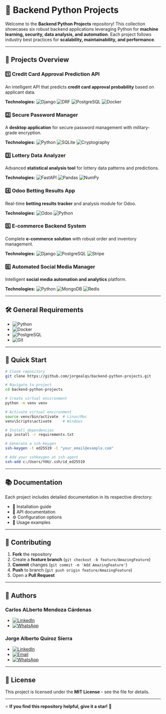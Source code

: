 # 🚀 Backend Python Projects

Welcome to the **Backend Python Projects** repository! This collection showcases six robust backend applications leveraging Python for **machine learning, security, data analysis, and automation**. Each project follows industry best practices for **scalability, maintainability, and performance**.

---

## 📌 Projects Overview

### 1️⃣ Credit Card Approval Prediction API

An intelligent API that predicts **credit card approval probability** based on applicant data.

**Technologies:**
![Django](https://img.shields.io/badge/Django-092E20?style=for-the-badge&logo=django&logoColor=white) ![DRF](https://img.shields.io/badge/DRF-red?style=for-the-badge) ![PostgreSQL](https://img.shields.io/badge/PostgreSQL-316192?style=for-the-badge&logo=postgresql&logoColor=white) ![Docker](https://img.shields.io/badge/Docker-2496ED?style=for-the-badge&logo=docker&logoColor=white)

### 2️⃣ Secure Password Manager

A **desktop application** for secure password management with military-grade encryption.

**Technologies:**
![Python](https://img.shields.io/badge/Python-3776AB?style=for-the-badge&logo=python&logoColor=white) ![SQLite](https://img.shields.io/badge/SQLite-003B57?style=for-the-badge&logo=sqlite&logoColor=white) ![Cryptography](https://img.shields.io/badge/Cryptography-FF8C00?style=for-the-badge)

### 3️⃣ Lottery Data Analyzer

Advanced **statistical analysis tool** for lottery data patterns and predictions.

**Technologies:**
![FastAPI](https://img.shields.io/badge/FastAPI-009688?style=for-the-badge&logo=fastapi&logoColor=white) ![Pandas](https://img.shields.io/badge/Pandas-150458?style=for-the-badge&logo=pandas&logoColor=white) ![NumPy](https://img.shields.io/badge/NumPy-013243?style=for-the-badge&logo=numpy&logoColor=white)

### 4️⃣ Odoo Betting Results App

Real-time **betting results tracker** and analysis module for Odoo.

**Technologies:**
![Odoo](https://img.shields.io/badge/Odoo-512DA8?style=for-the-badge&logo=odoo&logoColor=white) ![Python](https://img.shields.io/badge/Python-3776AB?style=for-the-badge&logo=python&logoColor=white)

### 5️⃣ E-commerce Backend System

Complete **e-commerce solution** with robust order and inventory management.

**Technologies:**
![Django](https://img.shields.io/badge/Django-092E20?style=for-the-badge&logo=django&logoColor=white) ![PostgreSQL](https://img.shields.io/badge/PostgreSQL-316192?style=for-the-badge&logo=postgresql&logoColor=white) ![Stripe](https://img.shields.io/badge/Stripe-008CDD?style=for-the-badge&logo=stripe&logoColor=white)

### 6️⃣ Automated Social Media Manager

Intelligent **social media automation and analytics** platform.

**Technologies:**
![Python](https://img.shields.io/badge/Python-3776AB?style=for-the-badge&logo=python&logoColor=white) ![MongoDB](https://img.shields.io/badge/MongoDB-47A248?style=for-the-badge&logo=mongodb&logoColor=white) ![Redis](https://img.shields.io/badge/Redis-DC382D?style=for-the-badge&logo=redis&logoColor=white)

---

## 🛠️ General Requirements

- ![Python](https://img.shields.io/badge/Python-3.11+-3776AB?style=for-the-badge&logo=python&logoColor=white)
- ![Docker](https://img.shields.io/badge/Docker-2496ED?style=for-the-badge&logo=docker&logoColor=white)
- ![PostgreSQL](https://img.shields.io/badge/PostgreSQL-316192?style=for-the-badge&logo=postgresql&logoColor=white)
- ![Git](https://img.shields.io/badge/Git-F05032?style=for-the-badge&logo=git&logoColor=white)

---

## 🚀 Quick Start

```bash
# Clone repository
git clone https://github.com/jorgealqs/backend-python-projects.git

# Navigate to project
cd backend-python-projects

# Create virtual environment
python -m venv venv

# Activate virtual environment
source venv/bin/activate  # Linux/Mac
venv\Scripts\activate     # Windows

# Install dependencies
pip install -r requirements.txt

# Generate a ssh keygen
ssh-keygen -t ed25519 -C "your_email@example.com"

# Add your sshkeygen at ssh-agent
ssh-add c:/Users/YOU/.ssh/id_ed25519
```

---

## 📚 Documentation

Each project includes detailed documentation in its respective directory:

- 📂 Installation guide
- 📖 API documentation
- ⚙️ Configuration options
- 📝 Usage examples

---

## 🤝 Contributing

1. **Fork** the repository
2. Create a **feature branch** (`git checkout -b feature/AmazingFeature`)
3. **Commit** changes (`git commit -m 'Add AmazingFeature'`)
4. **Push** to branch (`git push origin feature/AmazingFeature`)
5. Open a **Pull Request**

---

## 👥 Authors

### **Carlos ALberto Mendoza Cárdenas**

- [![LinkedIn](https://img.shields.io/badge/LinkedIn-0A66C2?style=for-the-badge&logo=linkedin&logoColor=white)](www.linkedin.com/in/carlosmendoza92/)
- [![WhatsApp](https://img.shields.io/badge/WhatsApp-25D366?style=for-the-badge&logo=whatsapp&logoColor=white)](https://wa.me/526633312280?text=Hello%20Carlos,%20I'm%20interested%20in%20talking%20with%20you)

### **Jorge Alberto Quiroz Sierra**

- [![LinkedIn](https://img.shields.io/badge/LinkedIn-0A66C2?style=for-the-badge&logo=linkedin&logoColor=white)](https://www.linkedin.com/in/jorgealqs/)
- [![Email](https://img.shields.io/badge/Email-D14836?style=for-the-badge&logo=gmail&logoColor=white)](mailto:joralquisi@hotmail.com)
- [![WhatsApp](https://img.shields.io/badge/WhatsApp-25D366?style=for-the-badge&logo=whatsapp&logoColor=white)](https://wa.me/573193662738?text=Hello%20Jorge,%20I'm%20interested%20in%20talking%20with%20you)

---

## 📝 License

This project is licensed under the **MIT License** - see the file for details.

---

⭐ **If you find this repository helpful, give it a star!** 🚀
